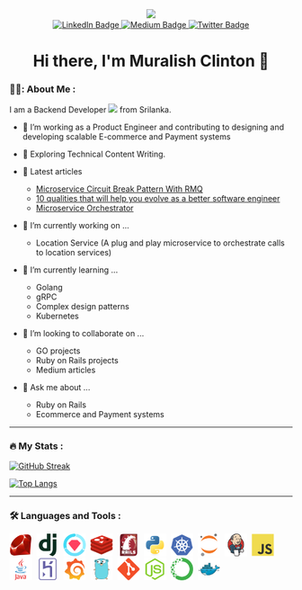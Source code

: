 <div id="header" align="center">
  <img src="https://media.giphy.com/media/M9gbBd9nbDrOTu1Mqx/giphy.gif" width="100"/>
  <div id="badges">
    <a href="https://www.linkedin.com/in/mcmuralishclint/">
      <img src="https://img.shields.io/badge/LinkedIn-blue?style=for-the-badge&logo=linkedin&logoColor=white" alt="LinkedIn Badge"/>
    </a>
    <a href="https://muralishclint.medium.com/">
      <img src="https://img.shields.io/badge/Medium-grey?style=for-the-badge&logo=medium&logoColor=white" alt="Medium Badge"/>
    </a>
    <a href="https://twitter.com/MuralishClinto4">
      <img src="https://img.shields.io/badge/Twitter-blue?style=for-the-badge&logo=twitter&logoColor=white" alt="Twitter Badge"/>
    </a>
  </div>
  <h1>
    Hi there, I'm Muralish Clinton 👋
  </h1>
</div>
<div align="center">
</div>

### 👨‍💻: About Me :
I am a Backend Developer <img src="https://media.giphy.com/media/WUlplcMpOCEmTGBtBW/giphy.gif" width="30"> from Srilanka.
- :telescope: I’m working as a Product Engineer and contributing to designing and developing scalable E-commerce and Payment systems

- :seedling: Exploring Technical Content Writing.

- :notebook_with_decorative_cover: Latest articles
  - [Microservice Circuit Break Pattern With RMQ](https://levelup.gitconnected.com/microservice-circuit-breaker-pattern-with-rabbitmq-a8cc1ebd3c7c)
  - [10 qualities that will help you evolve as a better software engineer](https://muralishclint.medium.com/10-qualities-that-will-help-you-evolve-as-a-better-software-product-engineer-90e517b7e159)
  - [Microservice Orchestrator](https://medium.com/p/a24ee5935c15)
- 🔭 I’m currently working on ...
  - Location Service (A plug and play microservice to orchestrate calls to location services)

- 🌱 I’m currently learning ...
  - Golang
  - gRPC
  - Complex design patterns
  - Kubernetes
 
- 👯 I’m looking to collaborate on ...
  - GO projects
  - Ruby on Rails projects
  - Medium articles

- 💬 Ask me about ...
  - Ruby on Rails
  - Ecommerce and Payment systems   

---

### :fire: My Stats :
[![GitHub Streak](http://github-readme-streak-stats.herokuapp.com?user=mcmuralishclint&theme=dark&background=000000)](https://git.io/streak-stats)

[![Top Langs](https://github-readme-stats.vercel.app/api/top-langs/?username=mcmuralishclint&layout=compact&theme=vision-friendly-dark)](https://github.com/anuraghazra/github-readme-stats)

---

### :hammer_and_wrench: Languages and Tools :
<div>
  <img src="https://github.com/devicons/devicon/blob/master/icons/ruby/ruby-original.svg" title="Ruby" alt="Ruby" width="40" height="40"/>&nbsp;
  <img src="https://github.com/devicons/devicon/blob/master/icons/django/django-plain.svg" title="Django" alt="Django" width="40" height="40"/>&nbsp;
  <img src="https://github.com/devicons/devicon/blob/master/icons/rspec/rspec-original.svg" title="Rspec" alt="Rspec" width="40" height="40"/>&nbsp;
  <img src="https://github.com/devicons/devicon/blob/master/icons/redis/redis-original.svg" title="Redis" alt="Redis" width="40" height="40"/>&nbsp;
  <img src="https://github.com/devicons/devicon/blob/master/icons/rails/rails-original-wordmark.svg" title="Rails" alt="Rails" width="40" height="40"/>&nbsp;
  <img src="https://github.com/devicons/devicon/blob/master/icons/python/python-original.svg" title="Python" alt="Python" width="40" height="40"/>&nbsp;
  <img src="https://github.com/devicons/devicon/blob/master/icons/kubernetes/kubernetes-plain.svg" title="K8s" alt="K8s" width="40" height="40"/>&nbsp;
  <img src="https://github.com/devicons/devicon/blob/master/icons/jupyter/jupyter-original.svg" title="Jupyter" alt="Jupyter" width="40" height="40"/>&nbsp;
  <img src="https://github.com/devicons/devicon/blob/master/icons/jenkins/jenkins-original.svg" title="Jenkins" alt="Jenkins" width="40" height="40"/>&nbsp;
  <img src="https://github.com/devicons/devicon/blob/master/icons/javascript/javascript-original.svg" title="JS" alt="JS" width="40" height="40"/>&nbsp;
  <img src="https://github.com/devicons/devicon/blob/master/icons/java/java-original-wordmark.svg" title="Java" alt="Java" width="40" height="40"/>&nbsp;
  <img src="https://github.com/devicons/devicon/blob/master/icons/heroku/heroku-original.svg" title="Heroku" alt="Heroku" width="40" height="40"/>&nbsp;
  <img src="https://github.com/devicons/devicon/blob/master/icons/grafana/grafana-original.svg" title="Grafana" alt="Grafana" width="40" height="40"/>&nbsp;
  <img src="https://github.com/devicons/devicon/blob/master/icons/go/go-original.svg" title="GO" alt="GO" width="40" height="40"/>&nbsp;
  <img src="https://github.com/devicons/devicon/blob/master/icons/git/git-original.svg" title="GIT" alt="GIT" width="40" height="40"/>&nbsp;
  <img src="https://github.com/devicons/devicon/blob/master/icons/nodejs/nodejs-original.svg" title="Nodejs" alt="Nodejs" width="40" height="40"/>&nbsp;
  <img src="https://github.com/devicons/devicon/blob/master/icons/anaconda/anaconda-original.svg" title="Anaconda" alt="Anaconda" width="40" height="40"/>&nbsp;
  <img src="https://github.com/devicons/devicon/blob/master/icons/docker/docker-original.svg" title="Docker" alt="Docker" width="40" height="40"/>&nbsp;
 </div>
